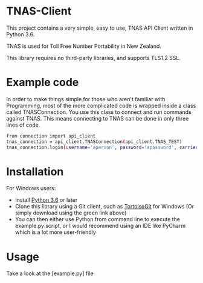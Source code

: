 # TNAS-Client
This project contains a very simple, easy to use, TNAS API Client written in Python 3.6.

TNAS is used for Toll Free Number Portability in New Zealand.

This library requires no third-party libraries, and supports TLS1.2 SSL. 

# Example code

In order to make things simple for those who aren't familiar with Programming, most of the more complicated code is wrapped inside a class called TNASConnection. You use this class to connect and run commands against TNAS. This means connecting to TNAS can be done in only three lines of code.

```sh
from connection import api_client
tnas_connection = api_client.TNASConnection(api_client.TNAS_TEST)
tnas_connection.login(username='aperson', password='apassword', carrier_id='12345')
```



# Installation

For Windows users:
  - Install [Python 3.6](https://www.python.org/downloads/release/python-360/) or later
  - Clone this library using a Git client, such as [TortoiseGit](https://tortoisegit.org/) for Windows (Or simply download using the green link above)
  - You can then either use Python from command line to execute the example.py script, or I would recommend using an IDE like PyCharm which is a lot more user-friendly


# Usage

Take a look at the [example.py] file 
